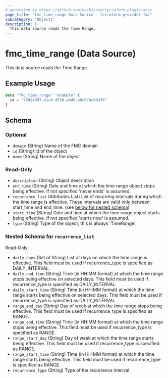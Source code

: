 ```yaml
---
# generated by https://github.com/hashicorp/terraform-plugin-docs
page_title: "fmc_time_range Data Source - terraform-provider-fmc"
subcategory: "Objects"
description: |-
  This data source reads the Time Range.
---
```


# fmc_time_range (Data Source)

This data source reads the Time Range.

## Example Usage

```terraform
data "fmc_time_range" "example" {
  id = "76d24097-41c4-4558-a4d0-a8c07ac08470"
}
```

<!-- schema generated by tfplugindocs -->
## Schema

### Optional

- `domain` (String) Name of the FMC domain
- `id` (String) Id of the object
- `name` (String) Name of the object

### Read-Only

- `description` (String) Object description
- `end_time` (String) Date and time at which the time range object stops being effective. If not specified 'never ends' is assumed.
- `recurrence_list` (Attributes List) List of recurring intervals during which the time range is effective. These intervals are valid only between start_time and end_time. (see [below for nested schema](#nestedatt--recurrence_list))
- `start_time` (String) Date and time at which the time range object starts being effective. If not specified 'starts now' is assumed.
- `type` (String) Type of the object; this is always 'TimeRange'.

<a id="nestedatt--recurrence_list"></a>
### Nested Schema for `recurrence_list`

Read-Only:

- `daily_days` (Set of String) List of days on which the time range is effective. This field must be used if recurrence_type is specified as DAILY_INTERVAL.
- `daily_end_time` (String) Time (in HH:MM format) at which the time range stops being effective on selected days. This field must be used if recurrence_type is specified as DAILY_INTERVAL.
- `daily_start_time` (String) Time (in HH:MM format) at which the time range starts being effective on selected days. This field must be used if recurrence_type is specified as DAILY_INTERVAL.
- `range_end_day` (String) Day of week at which the time range stops being effective. This field must be used if recurrence_type is specified as RANGE.
- `range_end_time` (String) Time (in HH:MM format) at which the time range stops being effective. This field must be used if recurrence_type is specified as RANGE.
- `range_start_day` (String) Day of week at which the time range starts being effective. This field must be used if recurrence_type is specified as RANGE.
- `range_start_time` (String) Time (in HH:MM format) at which the time range starts being effective. This field must be used if recurrence_type is specified as RANGE.
- `recurrence_type` (String) Type of the recurrence interval.
